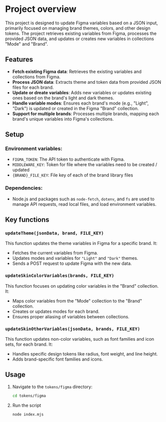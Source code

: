 # Project overview

This project is designed to update Figma variables based on a JSON input, primarily focused on managing brand themes, colors, and other design tokens. The project retrieves existing variables from Figma, processes the provided JSON data, and updates or creates new variables in collections "Mode" and "Brand".

## Features

- **Fetch existing Figma data**: Retrieves the existing variables and collections from Figma.
- **Process JSON data**: Extracts theme and token data from provided JSON files for each brand.
- **Update or dreate variables**: Adds new variables or updates existing ones based on the brand's light and dark themes.
- **Handle variable modes**: Ensures each brand's mode (e.g., "Light", "Dark") is updated or created in the Figma "Brand" collection.
- **Support for multiple brands**: Processes multiple brands, mapping each brand's unique variables into Figma's collections.

## Setup

### Environment variables:

- `FIGMA_TOKEN`: The API token to authenticate with Figma.
- `MIDDLEWARE_KEY`: Token for file where the variables need to be created / updated
- `{BRAND}_FILE_KEY`: File key of each of the brand library files

### Dependencies:

- Node.js and packages such as `node-fetch`, `dotenv`, and `fs` are used to manage API requests, read local files, and load environment variables.

## Key functions

### `updateTheme(jsonData, brand, FILE_KEY)`

This function updates the theme variables in Figma for a specific brand. It:

- Fetches the current variables from Figma.
- Updates modes and variables for `"Light"` and `"Dark"` themes.
- Sends a POST request to update Figma with the new data.

### `updateSkinColorVariables(brands, FILE_KEY)`

This function focuses on updating color variables in the "Brand" collection. It:

- Maps color variables from the "Mode" collection to the "Brand" collection.
- Creates or updates modes for each brand.
- Ensures proper aliasing of variables between collections.

### `updateSkinOtherVariables(jsonData, brands, FILE_KEY)`

This function updates non-color variables, such as font families and icon sets, for each brand. It:

- Handles specific design tokens like radius, font weight, and line height.
- Adds brand-specific font families and icons.

## Usage

1. Navigate to the `tokens/figma` directory:

   ```bash
   cd tokens/figma

   ```

2. Run the script
   ```bash
   node index.mjs
   ```
